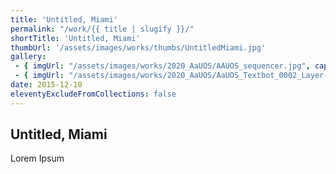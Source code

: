 ```yaml
---
title: 'Untitled, Miami'
permalink: "/work/{{ title | slugify }}/"
shortTitle: 'Untitled, Miami'
thumbUrl: '/assets/images/works/thumbs/UntitledMiami.jpg'
gallery:
 - { imgUrl: "/assets/images/works/2020_AaUOS/AAUOS_sequencer.jpg", caption: "" }
 - { imgUrl: "/assets/images/works/2020_AaUOS/AaUOS_Textbot_0002_Layer-20.jpg", caption: "" }
date: 2015-12-10
eleventyExcludeFromCollections: false
---
```



<div class="Grid Grid--gutters Grid--full large-Grid--fit">
  <div class="Grid-cell">
    <div class='headerGroup'>
      <h2>Untitled, Miami</h2>
      <p>Lorem Ipsum</p>
    </div>
  </div>
</div>